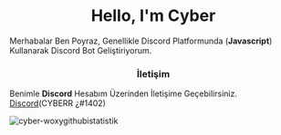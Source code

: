 <h1 align="center">Hello, I'm Cyber</h1>



Merhabalar Ben Poyraz, Genellikle Discord Platformunda (**Javascript**) Kullanarak Discord Bot Geliştiriyorum. 


<h3 align="center">İletişim</h3>

Benimle **Discord** Hesabım Üzerinden İletişime Geçebilirsiniz. [Discord](https://discord.com/users/585864203412308004)(CYBERR ¿#1402)

<p><img align="center" src="https://github-readme-stats.vercel.app/api?username=cyber-woxy&show_icons=true&theme=radical" alt="cyber-woxygithubistatistik" /></p>

